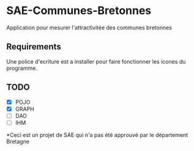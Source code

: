 # SAE-Communes-Bretonnes

Application pour mesurer l'attractivitée des communes bretonnes

## Requirements

Une police d'ecriture est a installer pour faire fonctionner les icones du programme.

## TODO

* [X] POJO
* [X] GRAPH
* [ ] DAO
* [ ] IHM

*Ceci est un projet de SAE qui n'a pas été approuvé par le département Bretagne
